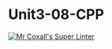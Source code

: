 # Unit3-08-CPP
[![Mr Coxall's Super Linter](https://github.com/ICS3U-Programming-NathanA/Unit3-08-CPP/workflows/Mr%20Coxall's%20Super%20Linter/badge.svg)](https://github.com/ICS3U-Programming-NathanA/Unit3-08-CPP/actions/)
